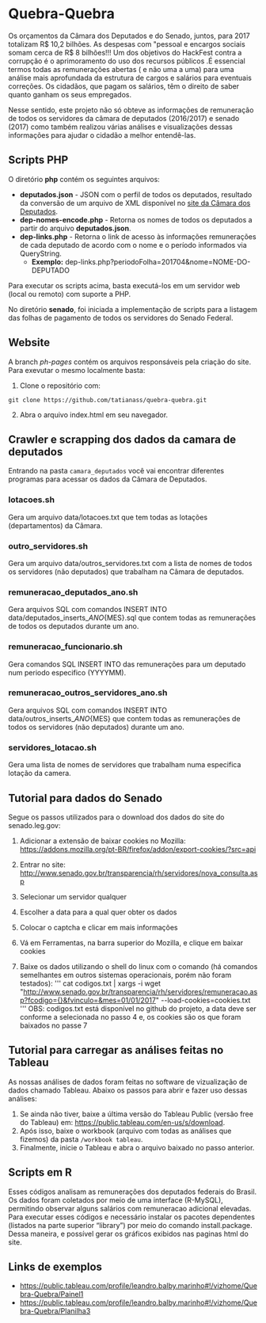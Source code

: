 # Quebra-Quebra

Os orçamentos da Câmara dos Deputados e do Senado, juntos, para 2017 totalizam R$  10,2 bilhões. As despesas com "pessoal e encargos sociais somam cerca de R$ 8 bilhões!!! Um dos objetivos do HackFest contra a corrupção é o aprimoramento do uso dos recursos públicos .É essencial termos todas as remunerações abertas ( e não uma a uma) para uma análise mais aprofundada da estrutura de cargos e salários para eventuais correções. Os cidadãos, que pagam os salários,  têm o direito de saber quanto ganham os seus empregados.

Nesse sentido, este projeto não só obteve as informações de remuneração de todos os servidores da câmara de deputados (2016/2017) e senado (2017) como também realizou várias análises e visualizações dessas informações para ajudar o cidadão a melhor entendê-las.

## Scripts PHP

O diretório __php__ contém os seguintes arquivos:

- **deputados.json** - JSON com o perfil de todos os deputados, resultado da conversão de um arquivo de XML disponível no [site da Câmara dos Deputados](http://www.camara.leg.br/SitCamaraWS/Deputados.asmx/ObterDeputados).
- **dep-nomes-encode.php** - Retorna os nomes de todos os deputados a partir do arquivo __deputados.json__.
- **dep-links.php** - Retorna o link de acesso às informações remunerações de cada deputado de acordo com o nome e o período informados via QueryString.
  - **Exemplo:** dep-links.php?periodoFolha=201704&nome=NOME-DO-DEPUTADO

Para executar os scripts acima, basta executá-los em um servidor web (local ou remoto) com suporte a PHP.

No diretório __senado__, foi iniciada a implementação de scripts para a listagem das folhas de pagamento de todos os servidores do Senado Federal.

## Website
A branch _ph-pages_ contém os arquivos responsáveis pela criação do site.
Para exevutar o mesmo localmente basta:

1. Clone o repositório com:
```
git clone https://github.com/tatianass/quebra-quebra.git
```
2. Abra o arquivo index.html em seu navegador.

## Crawler e scrapping dos dados da camara de deputados

Entrando na pasta `camara_deputados` você vai encontrar diferentes programas para acessar os dados da Câmara de Deputados.

### lotacoes.sh

Gera um arquivo data/lotacoes.txt que tem todas as lotações (departamentos) da Câmara.

### outro_servidores.sh

Gera um arquivo data/outros_servidores.txt com a lista de nomes de todos os servidores (não deputados) que trabalham na Câmara de deputados.

### remuneracao_deputados_ano.sh

Gera arquivos SQL com comandos INSERT INTO data/deputados_inserts_${ANO}${MES}.sql que contem todas as remunerações de todos os deputados durante um ano.

### remuneracao_funcionario.sh

Gera comandos SQL INSERT INTO das remunerações para um deputado num periodo especifico (YYYYMM).

### remuneracao_outros_servidores_ano.sh

Gera arquivos SQL com comandos INSERT INTO data/outros_inserts_${ANO}${MES} que contem todas as remunerações de todos os servidores (não deputados) durante um ano.

### servidores_lotacao.sh

Gera uma lista de nomes de servidores que trabalham numa especifica lotação da camera.

## Tutorial para dados do Senado

Segue os passos utilizados para o download dos dados do site do senado.leg.gov: 

1. Adicionar a extensão de baixar cookies no Mozilla: https://addons.mozilla.org/pt-BR/firefox/addon/export-cookies/?src=api

2. Entrar no site: http://www.senado.gov.br/transparencia/rh/servidores/nova_consulta.asp

3. Selecionar um servidor qualquer

4. Escolher a data para a qual quer obter os dados

5. Colocar o captcha e clicar em mais informações

6. Vá em Ferramentas, na barra superior do Mozilla, e clique em baixar cookies

7. Baixe os dados utilizando o shell do linux com o comando (há comandos semelhantes em outros sistemas operacionais, porém não foram testados): ''' cat codigos.txt | xargs -i wget "http://www.senado.gov.br/transparencia/rh/servidores/remuneracao.asp?fcodigo={}&fvinculo=&mes=01/01/2017" --load-cookies=cookies.txt ''' OBS: codigos.txt está disponível no github do projeto, a data deve ser conforme a selecionada no passo 4 e, os cookies são os que foram baixados no passe 7

## Tutorial para carregar as análises feitas no Tableau

As nossas análises de dados foram feitas no software de vizualização de dados chamado Tableau. Abaixo os passos para abrir e fazer uso dessas análises:

1. Se ainda não tiver, baixe a última versão do Tableau Public (versão free do Tableau) em: https://public.tableau.com/en-us/s/download. 
2. Após isso, baixe o workbook (arquivo com todas as análises que fizemos) da pasta `/workbook tableau`.
3. Finalmente, inicie o Tableau e abra o arquivo baixado no passo anterior.

## Scripts em R

Esses códigos analisam as remunerações dos deputados federais do Brasil. Os dados foram coletados por meio de uma interface (R-MySQL), permitindo observar alguns salários com remuneracao adicional elevadas. Para executar esses códigos e necessário instalar os pacotes dependentes (listados na parte superior “library”) por meio do comando install.package. Dessa maneira, e possível gerar os gráficos exibidos nas paginas html do site.

## Links de exemplos 

- https://public.tableau.com/profile/leandro.balby.marinho#!/vizhome/Quebra-Quebra/Painel1
- https://public.tableau.com/profile/leandro.balby.marinho#!/vizhome/Quebra-Quebra/Planilha3
